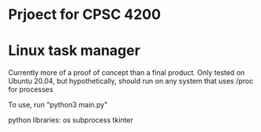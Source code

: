 # Prjoect for CPSC 4200
# Linux task manager

Currently more of a proof of concept than a final product.
Only tested on Ubuntu 20.04, but hypothetically, should run on any system that uses /proc
for processes


To use, run "python3 main.py"

python libraries:
os
subprocess
tkinter